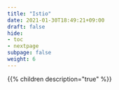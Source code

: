```yaml
---
title: "Istio"
date: 2021-01-30T18:49:21+09:00
draft: false
hide:
- toc
- nextpage
subpage: false
weight: 6
---
```


<!--more-->

{{% children description="true"   %}}